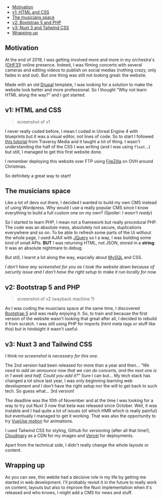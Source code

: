 - [Motivation](#motivation)
- [v1: HTML and CSS](#v1-html-and-css)
- [The musicians space](#the-musicians-space)
- [v2: Bootstrap 5 and PHP](#v2-bootstrap-5-and-php)
- [v3: Nuxt 3 and Tailwind CSS](#v3-nuxt-3-and-tailwind-css)
- [Wrapping up](#wrapping-up)

## Motivation

At the end of 2019, I was getting involved more and more in my orchestra's ([OHF31](/projects/ohf31-website)) online presence. Indeed, I was filming concerts with several cameras and editing videos to publish on social medias (nothing crazy, only fades in and out). But one thing was still not looking great: the website.

Made with an old [Drupal](https://www.drupal.org/) template, I was looking for a solution to make the website look better and more professional. So I thought "Why not learn HTML along the way?" and I got started.

## v1: HTML and CSS

> screenshot of v1

I never really coded before, I mean I coded in Unreal Engine 4 with blueprints but it was a visual editor, not lines of code. So to start I followed [this tutorial](https://www.youtube.com/watch?v=UB1O30fR-EE) from Traversy Media and it taught a lot of thing. I wasn't understanding the half of the CSS I was writing (and I was using `float`...) but still, I managed to get this first website done.

I remember deploying this website over FTP using [FileZilla](https://filezilla-project.org/) on OVH around Christmas.

So definitely a great way to start!

## The musicians space

Like a lot of devs out there, I decided I wanted to build my own CMS instead of using Wordpress. Why would I use a really popular CMS since I know everything to build a full custom one on my own? (Spoiler: _I wasn't ready_)

So I started to learn PHP, I mean not a framework but really procedural PHP. The code was an absolute mess, absolutely not secure, duplications everywhere and so on. To be able to refresh some parts of the Ui without the whole page, I used AJAX with [JQuery](https://jquery.com/) so I a way, I was building some kind of small APIs. **BUT** I was returning HTML, not JSON, stored in a **string**. It was an absolute nightmare to debug.

But still, I learnt a lot along the way, espcially about [MySQL](https://www.mysql.com/) and CSS.

_I don't have any screenshot for you as I took the website down because of security issue and I don't have the right setup to make it run locally for now._

## v2: Bootstrap 5 and PHP

> screenshot of v2 (wayback machine ?)

As I was coding the musicians space at the same time, I discovered [Bootstrap 5](https://getbootstrap.com/) and was really enjoying it. So, to train and because the first version of the website wasn't looking that great after all, I decided to rebuild it from scratch. I was still using PHP for imports (html meta tags or stuff like this) but in hindsight it wasn't useful.

## v3: Nuxt 3 and Tailwind CSS

_I think no screenshot is necessary for this one._

The 2nd version had been released for more than a year and then... _"We need to add an announce now that we can do concerts, and the next one is in 1 week and half. Could you add it?"_ Sure I can but... My tech stack has changed a lot since last year, I was only beginning learning web development and I don't have the right setup nor the will to get back to such tech. So guess what... 3rd version!

The deadline was the 10th of November and at the time I was looking for a way to try out Nuxt 3 now that beta was released since October. Well, it was instable and I had quite a lot of issues (of which HMR which is really painful) but eventually I managed to get it working. That was also the opportunity to try [VueUse motion](https://motion.vueuse.org/) for animations.

I used Tailwind CSS for styling, Github for versioning (after all that time!), [Cloudinary](https://cloudinary.com/) as a CDN for my images and [Vercel](https://vercel.com) for deployments.

Apart from the technical side, I didn't really change the whole layouts or content.

## Wrapping up

As you can see, this webite had a decisive role in my life by getting me started in web development. I'll probably revisit it in the future to really work on content, layouts but also to improve the Nuxt implementation when it's released and who knows, I might add a CMS for news and stuff.
